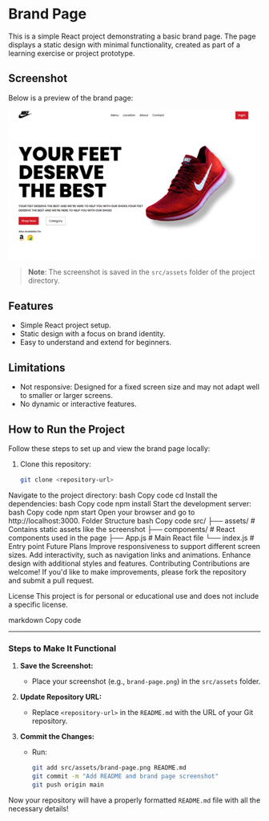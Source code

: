 # Brand Page

This is a simple React project demonstrating a basic brand page. The page displays a static design with minimal functionality, created as part of a learning exercise or project prototype.

## Screenshot

Below is a preview of the brand page:

![Brand Page Screenshot](src/assets/brand-page.png)

> **Note**: The screenshot is saved in the `src/assets` folder of the project directory.

## Features

- Simple React project setup.
- Static design with a focus on brand identity.
- Easy to understand and extend for beginners.

## Limitations

- Not responsive: Designed for a fixed screen size and may not adapt well to smaller or larger screens.
- No dynamic or interactive features.

## How to Run the Project

Follow these steps to set up and view the brand page locally:

1. Clone this repository:
   ```bash
   git clone <repository-url>
Navigate to the project directory:
bash
Copy code
cd <project-folder>
Install the dependencies:
bash
Copy code
npm install
Start the development server:
bash
Copy code
npm start
Open your browser and go to http://localhost:3000.
Folder Structure
bash
Copy code
src/
├── assets/               # Contains static assets like the screenshot
├── components/           # React components used in the page
├── App.js                # Main React file
└── index.js              # Entry point
Future Plans
Improve responsiveness to support different screen sizes.
Add interactivity, such as navigation links and animations.
Enhance design with additional styles and features.
Contributing
Contributions are welcome! If you'd like to make improvements, please fork the repository and submit a pull request.

License
This project is for personal or educational use and does not include a specific license.

markdown
Copy code

---

### Steps to Make It Functional

1. **Save the Screenshot:**
   - Place your screenshot (e.g., `brand-page.png`) in the `src/assets` folder.

2. **Update Repository URL:**
   - Replace `<repository-url>` in the `README.md` with the URL of your Git repository.

3. **Commit the Changes:**
   - Run:
     ```bash
     git add src/assets/brand-page.png README.md
     git commit -m "Add README and brand page screenshot"
     git push origin main
     ```

Now your repository will have a properly formatted `README.md` file with all the necessary details!